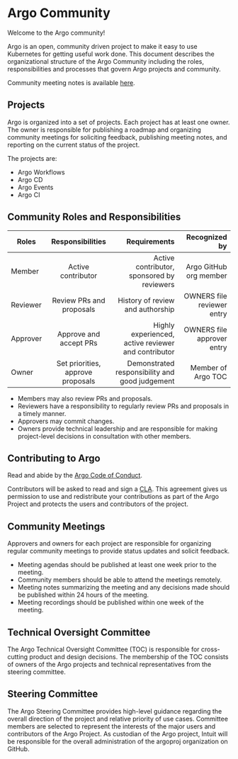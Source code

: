 # Argo Community

Welcome to the Argo community!

Argo is an open, community driven project to make it easy to use Kubernetes for getting useful work done.  This document describes the organizational structure of the Argo Community including the roles, responsibilities and processes that govern Argo projects and community.

Community meeting notes is available [here](https://docs.google.com/document/d/16aWGQ1Te5IRptFuAIFtg3rONRQqHC1Z3X9rdDHYhYfE/edit?usp=sharing).

## Projects

Argo is organized into a set of projects. Each project has at least one owner. The owner is responsible for publishing a roadmap and organizing community meetings for soliciting feedback, publishing meeting notes, and reporting on the current status of the project.

The projects are:

* Argo Workflows
* Argo CD
* Argo Events
* Argo CI

## Community Roles and Responsibilities

| Roles        | Responsibilities| Requirements  | Recognized by|
| -------------|:---------------:| -------------:|-------------:|
| Member       | Active contributor |Active contributor, sponsored by reviewers |Argo GitHub org member|
| Reviewer     | Review PRs and proposals     |   History of review and authorship | OWNERS file reviewer entry|
| Approver     | Approve and accept PRs     |   Highly experienced, active reviewer and contributor |OWNERS file approver entry|
| Owner        | Set priorities, approve proposals| Demonstrated responsibility and good judgement|Member of Argo TOC|


* Members may also review PRs and proposals.
* Reviewers have a responsibility to regularly review PRs and proposals in a timely
manner.
* Approvers may commit changes.
* Owners provide technical leadership and are responsible for making project-level decisions in consultation with other members.

## Contributing to Argo

Read and abide by the [Argo Code of Conduct](https://github.com/argoproj/argo-workflows/blob/master/CODE_OF_CONDUCT.md).

Contributors will be asked to read and sign a [CLA](https://github.com/argoproj/argo-workflows/blob/master/community/Argo%20Individual%20CLA.pdf). This agreement gives us permission to use and redistribute your contributions as part of the Argo Project and protects the users and contributors of the project.

## Community Meetings

Approvers and owners for each project are responsible for organizing regular community meetings to provide status updates and solicit feedback.

* Meeting agendas should be published at least one week prior to the meeting.
* Community members should be able to attend the meetings remotely.
* Meeting notes summarizing the meeting and any decisions made should be published
within 24 hours of the meeting.
* Meeting recordings should be published within one week of the meeting.

## Technical Oversight Committee

The Argo Technical Oversight Committee (TOC) is responsible for cross-cutting product and design decisions. The membership of the TOC consists of owners of the Argo projects and technical representatives from the steering committee.

## Steering Committee

The Argo Steering Committee provides high-level guidance regarding the overall direction of the project and relative priority of use cases. Committee members are selected to represent the interests of the major users and contributors of the Argo Project.
As custodian of the Argo project, Intuit will be responsible for the overall administration of  the argoproj organization on GitHub.
